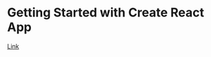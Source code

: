 # Getting Started with Create React App
[Link](https://the-digitalacademy.github.io/mduduzi-teamda/)